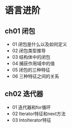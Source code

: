 # 语言进阶

## ch01 闭包

- 01 闭包是什么以及如何定义
- 02 闭包类型推导
- 03 结构体中的闭包
- 04 捕获作用域中的值
- 05 闭包的三种特征
- 06 三种特征之间的关系

## ch02 迭代器

- 01 迭代器和for循环
- 02 Iterator特征和next方法
- 03 IntoIterator特征
